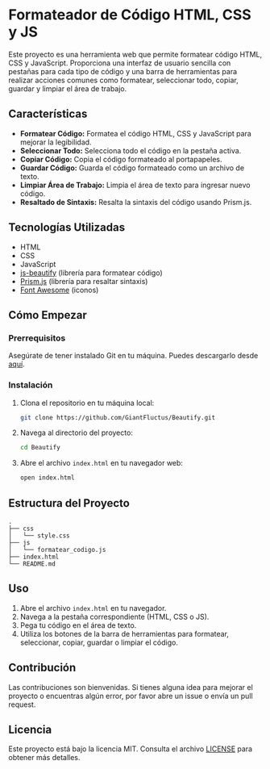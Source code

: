 # Formateador de Código HTML, CSS y JS

Este proyecto es una herramienta web que permite formatear código HTML, CSS y JavaScript. Proporciona una interfaz de usuario sencilla con pestañas para cada tipo de código y una barra de herramientas para realizar acciones comunes como formatear, seleccionar todo, copiar, guardar y limpiar el área de trabajo.

## Características

- **Formatear Código:** Formatea el código HTML, CSS y JavaScript para mejorar la legibilidad.
- **Seleccionar Todo:** Selecciona todo el código en la pestaña activa.
- **Copiar Código:** Copia el código formateado al portapapeles.
- **Guardar Código:** Guarda el código formateado como un archivo de texto.
- **Limpiar Área de Trabajo:** Limpia el área de texto para ingresar nuevo código.
- **Resaltado de Sintaxis:** Resalta la sintaxis del código usando Prism.js.

## Tecnologías Utilizadas

- HTML
- CSS
- JavaScript
- [js-beautify](https://cdnjs.com/libraries/js-beautify) (librería para formatear código)
- [Prism.js](https://prismjs.com/) (librería para resaltar sintaxis)
- [Font Awesome](https://cdnjs.cloudflare.com/libraries/font-awesome) (iconos)

## Cómo Empezar

### Prerrequisitos

Asegúrate de tener instalado Git en tu máquina. Puedes descargarlo desde [aquí](https://git-scm.com/).

### Instalación

1. Clona el repositorio en tu máquina local:

   ```bash
   git clone https://github.com/GiantFluctus/Beautify.git
   ```

2. Navega al directorio del proyecto:

   ```bash
   cd Beautify
   ```

3. Abre el archivo `index.html` en tu navegador web:

   ```bash
   open index.html
   ```

## Estructura del Proyecto

```
.
├── css
│   └── style.css
├── js
│   └── formatear_codigo.js
├── index.html
└── README.md
```

## Uso

1. Abre el archivo `index.html` en tu navegador.
2. Navega a la pestaña correspondiente (HTML, CSS o JS).
3. Pega tu código en el área de texto.
4. Utiliza los botones de la barra de herramientas para formatear, seleccionar, copiar, guardar o limpiar el código.

## Contribución

Las contribuciones son bienvenidas. Si tienes alguna idea para mejorar el proyecto o encuentras algún error, por favor abre un issue o envía un pull request.

## Licencia

Este proyecto está bajo la licencia MIT. Consulta el archivo [LICENSE](LICENSE) para obtener más detalles.
